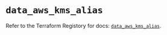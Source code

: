 # `data_aws_kms_alias`

Refer to the Terraform Registory for docs: [`data_aws_kms_alias`](https://www.terraform.io/docs/providers/aws/d/kms_alias).
